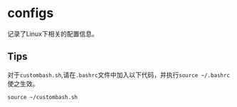 # configs
记录了Linux下相关的配置信息。

## Tips
 对于`custombash.sh`,请在`.bashrc`文件中加入以下代码，并执行`source ~/.bashrc`使之生效。  
```
source ~/custombash.sh
```
